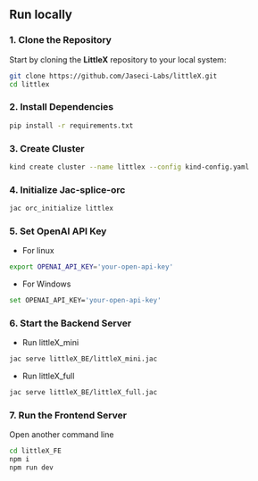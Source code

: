 ## Run locally

### 1. Clone the Repository

Start by cloning the **LittleX** repository to your local system:

```bash
git clone https://github.com/Jaseci-Labs/littleX.git
cd littlex
```
### 2. Install Dependencies
```bash
pip install -r requirements.txt
```
### 3. Create Cluster
```bash
kind create cluster --name littlex --config kind-config.yaml
```
### 4. Initialize Jac-splice-orc
```bash
jac orc_initialize littlex
```
### 5. Set OpenAI API Key

- For linux
```bash
export OPENAI_API_KEY='your-open-api-key'
```
- For Windows
```bash
set OPENAI_API_KEY='your-open-api-key'
```

### 6. Start the Backend Server
- Run littleX_mini
```bash
jac serve littleX_BE/littleX_mini.jac
```
- Run littleX_full
```bash
jac serve littleX_BE/littleX_full.jac
```
### 7. Run the Frontend Server
Open another command line
```bash
cd littleX_FE
npm i
npm run dev
```


